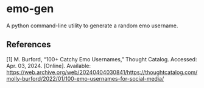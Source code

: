 # emo-gen
A python command-line utility to generate a random emo username.

## References

[1] M. Burford, “100+ Catchy Emo Usernames,” Thought Catalog. Accessed: Apr. 03, 2024. [Online]. Available: https://web.archive.org/web/20240404030841/https://thoughtcatalog.com/molly-burford/2022/01/100-emo-usernames-for-social-media/
